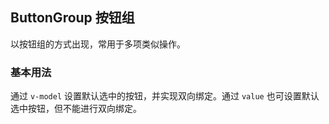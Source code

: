 <div class="demo-header">
<p class="overviewicon">
  <span class="wapi-form-button"/>
</p>

## ButtonGroup 按钮组

<nova-uxlink widget-name="Buttongroup"></nova-uxlink>

以按钮组的方式出现，常用于多项类似操作。
</div>

### 基本用法

通过 `v-model` 设置默认选中的按钮，并实现双向绑定。通过 `value` 也可设置默认选中按钮，但不能进行双向绑定。

<nova-demo-view link="button-group/base"></nova-demo-view>

<br>

<nova-attributes link="button-group"></nova-attributes>
